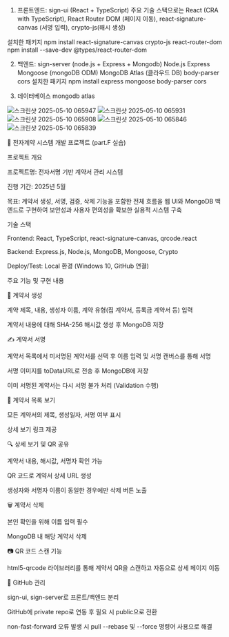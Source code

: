 1. 프론트엔드: sign-ui (React + TypeScript)
주요 기술 스택으로는 React (CRA with TypeScript), React Router DOM (페이지 이동), react-signature-canvas (서명 입력), crypto-js(해시 생성)

설치한 패키지
npm install react-signature-canvas crypto-js react-router-dom
npm install --save-dev @types/react-router-dom

2. 백엔드: sign-server (node.js + Express + Mongodb)
   Node.js
   Express
   Mongoose (mongoDB ODM)
   MongoDB Atlas (클라우드 DB)
   body-parser
   cors
설치한 패키지
npm install express mongoose body-parser cors

3. 데이터베이스
  mongodb atlas

![스크린샷 2025-05-10 065947](https://github.com/user-attachments/assets/2503e561-675b-4f24-8fe1-896bc9df6f5a)
![스크린샷 2025-05-10 065931](https://github.com/user-attachments/assets/71fbc1f1-5cd1-44bc-b9c4-73089d162ba7)
![스크린샷 2025-05-10 065908](https://github.com/user-attachments/assets/27bee207-2769-4801-a7f9-69f57e58c44d)
![스크린샷 2025-05-10 065846](https://github.com/user-attachments/assets/51fafe77-4a77-4b46-85ca-67567437119d)
![스크린샷 2025-05-10 065839](https://github.com/user-attachments/assets/228c9a79-297c-4ba1-b695-ec143490ba3d)

🔐 전자계약 시스템 개발 프로젝트 (part.F 실습)

프로젝트 개요

프로젝트명: 전자서명 기반 계약서 관리 시스템

진행 기간: 2025년 5월

목표: 계약서 생성, 서명, 검증, 삭제 기능을 포함한 전체 흐름을 웹 UI와 MongoDB 백엔드로 구현하여 보안성과 사용자 편의성을 확보한 실용적 시스템 구축

기술 스택

Frontend: React, TypeScript, react-signature-canvas, qrcode.react

Backend: Express.js, Node.js, MongoDB, Mongoose, Crypto

Deploy/Test: Local 환경 (Windows 10, GitHub 연결)

주요 기능 및 구현 내용

📝 계약서 생성

계약 제목, 내용, 생성자 이름, 계약 유형(집 계약서, 등록금 계약서 등) 입력

계약서 내용에 대해 SHA-256 해시값 생성 후 MongoDB 저장

✍️ 계약서 서명

계약서 목록에서 미서명된 계약서를 선택 후 이름 입력 및 서명 캔버스를 통해 서명

서명 이미지를 toDataURL로 전송 후 MongoDB에 저장

이미 서명된 계약서는 다시 서명 불가 처리 (Validation 수행)

📄 계약서 목록 보기

모든 계약서의 제목, 생성일자, 서명 여부 표시

상세 보기 링크 제공

🔍 상세 보기 및 QR 공유

계약서 내용, 해시값, 서명자 확인 가능

QR 코드로 계약서 상세 URL 생성

생성자와 서명자 이름이 동일한 경우에만 삭제 버튼 노출

🗑️ 계약서 삭제

본인 확인을 위해 이름 입력 필수

MongoDB 내 해당 계약서 삭제

📷 QR 코드 스캔 기능

html5-qrcode 라이브러리를 통해 계약서 QR을 스캔하고 자동으로 상세 페이지 이동

📁 GitHub 관리

sign-ui, sign-server로 프론트/백엔드 분리

GitHub에 private repo로 연동 후 필요 시 public으로 전환

non-fast-forward 오류 발생 시 pull --rebase 및 --force 명령어 사용으로 해결
